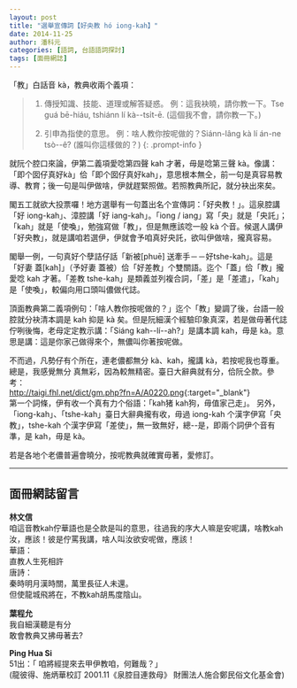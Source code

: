 ```yaml
---
layout: post
title: "選舉宣傳詞【好央教 hó iong-kah】"
date: 2014-11-25
author: 潘科元
categories: [語詞, 台語語詞探討]
tags: [面冊網誌]
---
```


「教」白話音 kà，教典收兩个義項：

> 1. 傳授知識、技能、道理或解答疑惑。
>    例：這我袂曉，請你教一下。Tse guá bē-hiáu, tshiánn lí kà--tsi̍t-ē. (這個我不會，請你教一下。)　
>
> 2. 引申為指使的意思。
>    例：啥人教你按呢做的？Siánn-lâng kà lí án-ne tsò--ê? (誰叫你這樣做的？)
{: .prompt-info }

就阮个腔口來論，伊第二義項愛唸第四聲 kah 才著，毋是唸第三聲 kà。像講：「即个囡仔真好kà」佮「即个囡仔真好kah」，意思根本無仝，前一句是真容易教導、教育；後一句是叫伊做啥，伊就趕緊照做。若照教典所記，就分袂出來矣。

閣五工就欲大投票囉！地方選舉有一句蓋出名个宣傳詞：「好央教！」。這泉腔講「好 iong-kah」、漳腔講「好 iang-kah」。「iong / iang」寫「央」就是「央託」；「kah」就是「使喚」，勉強寫做「教」，但是無應該唸一般 kà 个音。候選人講伊「好央教」，就是講咱若選伊，伊就會予咱真好央託，欲叫伊做啥，攏真容易。

閣舉一例，一句真好个孽詰仔話「新被[phuē] 送牽手－－好tshe-kah」。這是「好妻 蓋[kah]」（予好妻 蓋被）佮「好差教」个雙關語。迄个「蓋」佮「教」攏愛唸 kah 才著。「差教 tshe-kah」是類義並列複合詞，「差」是「差遣」，「kah」是「使喚」，較偏向用口頭叫儂做代誌。

頂面教典第二義項例句：「啥人教你按呢做的？」迄个「教」變調了後，台語一般腔就分袂清本調是 kah 抑是 kà 矣。但是阮細漢个經驗印象真深，若是做毋著代誌佇咧後悔，老母定定教示講：「Siáng kah--lí--ah?」是講本調 kah，毋是 kà。意思是講：這是你家己做得來个，無儂叫你著按呢做。

不而過，凡勢仔有个所在，連老儂都無分 kà、kah，攏講 kà，若按呢我也尊重。總是，我感覺無分 真無彩，因為較無精密。臺日大辭典就有分，佮阮仝款。參考：  
<http://taigi.fhl.net/dict/gm.php?fn=A/A0220.png>{:target="_blank"}  
第一个詞條，伊有收一个真有力个俗語：「kah猪 kah狗，毋值家己走」。
另外，「iong-kah」、「tshe-kah」臺日大辭典攏有收，毋過 iong-kah 个漢字伊寫「央教」，tshe-kah 个漢字伊寫「差使」，無一致無好，總--是，即兩个詞伊个音有準，是 kah，毋是 kà。

若是各地个老儂普遍會曉分，按呢教典就確實毋著，愛修訂。

---

## 面冊網誌留言

**林文信**  
咱這音教kah佇華語也是仝款是叫的意思，往過我的序大人嘛是安呢講，啥教kah汝，應該！彼是佇罵我講，啥人叫汝欲安呢做，應該！  
華語：  
直教人生死相許  
唐詩：  
秦時明月漢時關，萬里長征人未還。  
但使龍城飛將在，不教kah胡馬度陰山。

**葉程允**  
我自細漢聽是有分  
敢會教典又拂毋著去?

**Ping Hua Si**  
51出：「 咱將經提來去甲伊教咱，何難哉？」  
(龍彼得、施炳華校訂 2001.11《泉腔目連救母》
財團法人施合鄭民俗文化基金會)
